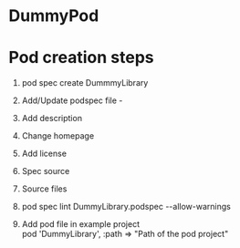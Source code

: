 # DummyPod
# Pod creation steps

1. pod spec create DummmyLibrary
2. Add/Update podspec file - 
  1. Add description
  2. Change homepage
  3. Add license
  4. Spec source
  5. Source files

3. pod spec lint DummyLibrary.podspec --allow-warnings
4. Add pod file in example project     
pod 'DummyLibrary', :path => "Path of the pod project"
